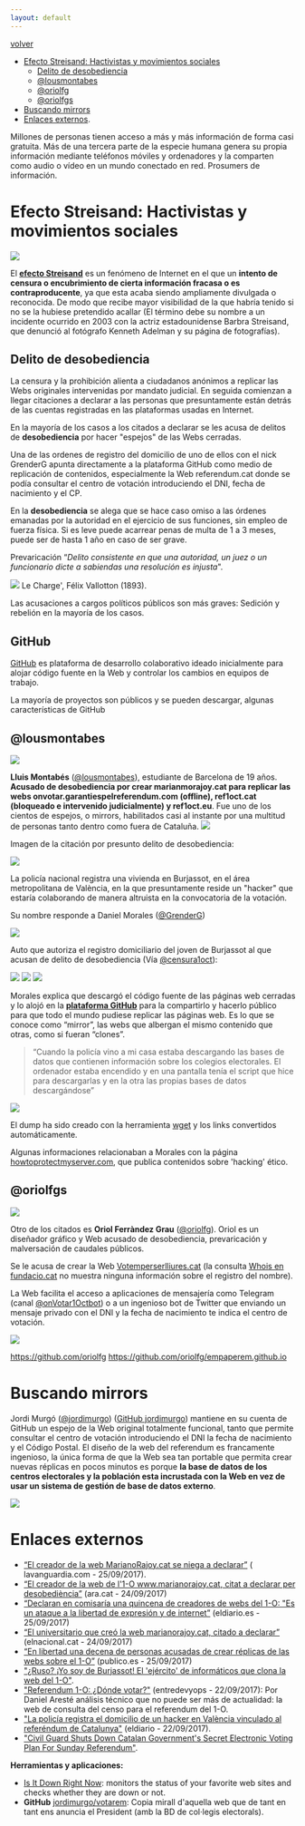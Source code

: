 ```yaml
---
layout: default
---
```


[volver](./)

* [Efecto Streisand: Hactivistas y movimientos sociales]()
	* [Delito de desobediencia](#delito-de-desobediencia)
	* [@lousmontabes](#@lousmontabes)
	* [@oriolfg](#@oriolfg)
	* [@oriolfgs](#@oriolfgs)
* [Buscando mirrors](#buscando-mirrors)
* [Enlaces externos](#enlaces-externos).

Millones de personas tienen acceso a más y más información de forma casi gratuita. Más de una tercera parte de la especie humana genera su propia información mediante teléfonos móviles y ordenadores y la comparten como audio o vídeo en un mundo conectado en red. Prosumers de información.

# Efecto Streisand: Hactivistas y movimientos sociales

![](images/wwwmarianorajoycat.jpg)	

El **[efecto Streisand](https://es.wikipedia.org/wiki/Efecto_Streisand)** es un fenómeno de Internet en el que un **intento de censura o encubrimiento de cierta información fracasa o es contraproducente**, ya que esta acaba siendo ampliamente divulgada o reconocida. De modo que recibe mayor visibilidad de la que habría tenido si no se la hubiese pretendido acallar (El término debe su nombre a un incidente ocurrido en 2003 con la actriz estadounidense Barbra Streisand, que denunció al fotógrafo Kenneth Adelman y su página de fotografías).

## Delito de desobediencia

La censura y la prohibición alienta a ciudadanos anónimos a replicar las Webs originales intervenidas por mandato judicial. En seguida comienzan a  llegar citaciones a declarar a las personas que presuntamente están detrás de las cuentas registradas en las plataformas usadas en Internet.
 
En la mayoría de los casos a los citados a declarar se les acusa de delitos de **desobediencia** por hacer "espejos" de las Webs cerradas.

Una de las ordenes de registro del domicilio de uno de ellos con el nick GrenderG apunta directamente a la plataforma GitHub como medio de replicación de contenidos, especialmente la Web referendum.cat donde se podía consultar el centro de votación introduciendo el DNI, fecha de nacimiento y el CP.  

En la **desobediencia** se alega que se hace caso omiso a las órdenes emanadas por la autoridad en el ejercicio de sus funciones, sin empleo de fuerza física. Si es leve puede acarrear penas de multa de 1 a 3 meses, puede ser de hasta 1 año en caso de ser grave.

Prevaricación “*Delito consistente en que una autoridad, un juez o un funcionario dicte a sabiendas una resolución es injusta*".

![](images/rebelion_felix_vallotton_1983.jpg)
Le Charge', Félix Vallotton (1893).

Las acusaciones a cargos políticos públicos son más graves: Sedición y rebelión en la mayoría de los casos.

## GitHub

[GitHub](https://github.com/) es plataforma de desarrollo colaborativo ideado inicialmente para alojar código fuente en la Web y controlar los cambios en equipos de trabajo. 

La mayoría de proyectos son públicos y se pueden descargar, algunas características de GitHub  

## @lousmontabes

![](images/lluis_montabes_twitter.PNG)

**Lluis Montabés** ([@lousmontabes](https://twitter.com/lousmontabes)), estudiante de Barcelona de 19 años. **Acusado de desobediencia por crear marianmorajoy.cat para replicar las webs onvotar.garantiespelreferendum.com (offline), ref1oct.cat (bloqueado e intervenido judicialmente) y ref1oct.eu**. Fue uno de los cientos de espejos, o mirrors, habilitados casi al instante por una multitud de personas tanto dentro como fuera de Cataluña. 
![](images/tfno_citados_detenidos.jpg)

Imagen de la citación por presunto delito de desobediencia:

![](images/citacion_declarar_lluis_montabes.jpg)

La policía nacional registra una vivienda en Burjassot, en el área metropolitana de València, en la que presuntamente reside un "hacker" que estaría colaborando de manera altruista en la convocatoria de la votación.

Su nombre responde a Daniel Morales ([@GrenderG](https://twitter.com/GrenderG))  

![](images/daniel_morales_twitter.PNG)

Auto que autoriza el registro domiciliario del joven de Burjassot al que acusan de delito de desobediencia (Vía [@censura1oct](https://twitter.com/censura1oct)):

![](images/morales_orden_registro_domicilio_1.jpg)
![](images/morales_orden_registro_domicilio_2.jpg)
![](images/morales_orden_registro_domicilio_3.jpg)


Morales explica que descargó el código fuente de las páginas web cerradas y lo alojó en la **[plataforma GitHub](https://github.com/grenderg)** para la compartirlo y hacerlo público para que todo el mundo pudiese replicar las páginas web. Es lo que se conoce como “mirror”, las webs que albergan el mismo contenido que otras, como si fueran “clones”.

> “Cuando la policía vino a mi casa estaba descargando las bases de datos que contienen información sobre los colegios electorales. El ordenador estaba encendido y en una pantalla tenía el script que hice para descargarlas y en la otra las propias bases de datos descargándose”

![](images/daniel_morales_1.PNG)

El dump ha sido creado con la herramienta [wget](https://www.gnu.org/software/wget/) y los links convertidos automáticamente.

Algunas informaciones relacionaban a Morales con la página [howtoprotectmyserver.com](http://howtoprotectmyserver.com/), que publica contenidos sobre 'hacking' ético.

## @oriolfgs

![](images/tweet_citacion_oriol_ferrandez.PNG)

Otro de los citados es **Oriol Ferràndez Grau** ([@oriolfg](https://twitter.com/oriolfg)). Oriol es un diseñador gráfico y Web acusado de desobediencia, prevaricación y malversación de caudales públicos.  

Se le acusa de crear la Web [Votemperserlliures.cat](https://votemperserlliures.cat/) (la consulta [Whois en fundacio.cat](http://fundacio.cat/es/whois) no muestra ninguna información sobre el registro del nombre).  

La Web facilita el acceso a aplicaciones de mensajería como Telegram (canal  [@onVotar1Octbot](http://t.me/onVotar1Octbot)) o a un ingenioso bot de Twitter que enviando un mensaje privado con el DNI y la fecha de nacimiento te indica el centro de votación. 

![](images/web_votemperserlliures_cat.PNG)

https://github.com/oriolfg
https://github.com/oriolfg/empaperem.github.io	

# Buscando mirrors

Jordi Murgó ([@jordimurgo](https://twitter.com/jordimurgo)) ([GitHub jordimurgo](https://github.com/jordimurgo)) mantiene en su cuenta de GitHub un espejo de la Web original totalmente funcional, tanto que permite consultar el centro de votación introduciendo el DNI la fecha de nacimiento y el Código Postal. El diseño de la web del referendum es francamente ingenioso, la única forma de que la Web sea tan portable que permita crear nuevas réplicas en pocos minutos es porque **la base de datos de los centros electorales y la población esta incrustada con la Web en vez de usar un sistema de gestión de base de datos externo**. 
	  
![](images/jordimurgo_github_io_votarem_on_votar.PNG)



# Enlaces externos

* [“El creador de la web MarianoRajoy.cat se niega a declarar”](http://www.lavanguardia.com/politica/20170925/431557550642/marianorajoycat-lluis-montabes-declarar-web-referendum.html) ( lavanguardia.com - 25/09/2017).
* [“El creador de la web de l'1-O www.marianorajoy.cat, citat a declarar per desobediència”](http://www.ara.cat/politica/creador-marianorajoycat-citat-declarar-desobediencia_0_1875412620.html) (ara.cat - 24/09/2017)
* [“Declaran en comisaría una quincena de creadores de webs del 1-O: "Es un ataque a la libertad de expresión y de internet”](http://www.eldiario.es/catalunya/Declaran-comisaria-creadores-libertad-expresion_0_690481113.html) (eldiario.es - 25/09/2017)
* [“El universitario que creó la web marianorajoy.cat, citado a declarar”](http://www.elnacional.cat/es/politica/creador-web-marianorajoycat-referendum_194862_102.html) (elnacional.cat - 24/09/2017) 
* [“En libertad una decena de personas acusadas de crear réplicas de las webs sobre el 1-O”](http://www.publico.es/espana/libertad-decena-personas-acusadas-crear.html) (publico.es - 25/09/2017)
* ["¿Ruso? ¡Yo soy de Burjassot! El 'ejército' de informáticos que clona la web del 1-O"](https://www.elconfidencial.com/tecnologia/2017-09-28/rederendum-cataluna-hackers-webs-rusia_1451339/).
* ["Referendum 1-O: ¿Dónde votar?"](http://www.entredevyops.es/posts/referendum-votar.html) (entredevyops - 22/09/2017): Por Daniel Aresté análisis técnico que no puede ser más de actualidad: la web de consulta del censo para el referendum del 1-O.
* ["La policía registra el domicilio de un hacker en València vinculado al referéndum de Catalunya"](http://www.eldiario.es/cv/Registran-domicilio-Valencia-referendum-Catalunya_0_689431960.html) (eldiario - 22/09/2017).
* ["Civil Guard Shuts Down Catalan Government's Secret Electronic Voting Plan For Sunday Referendum"](https://www.thespainreport.com/articles/1168-170930162411-civil-guard-shuts-down-catalan-government-s-secret-electronic-voting-plan-for-sunday-referendum).


**Herramientas y aplicaciones:**

* [Is It Down Right Now](http://www.isitdownrightnow.com/): monitors the status of your favorite web sites and checks whether they are down or not.
* **GitHub** [jordimurgo/votarem](https://github.com/jordimurgo/votarem): Copia mirall d'aquella web que de tant en tant ens anuncia el President (amb la BD de col·legis electorals).
